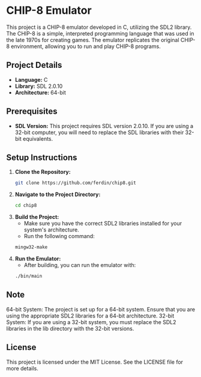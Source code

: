 # CHIP-8 Emulator

This project is a CHIP-8 emulator developed in C, utilizing the SDL2 library. The CHIP-8 is a simple, interpreted programming language that was used in the late 1970s for creating games. The emulator replicates the original CHIP-8 environment, allowing you to run and play CHIP-8 programs.

## Project Details

- **Language:** C
- **Library:** SDL 2.0.10
- **Architecture:** 64-bit

## Prerequisites

- **SDL Version:** This project requires SDL version 2.0.10. If you are using a 32-bit computer, you will need to replace the SDL libraries with their 32-bit equivalents.

## Setup Instructions

1. **Clone the Repository:**
   ```bash
   git clone https://github.com/ferdin/chip8.git
   
2. **Navigate to the Project Directory:**
   ```bash
   cd chip8

3. **Build the Project:**
   - Make sure you have the correct SDL2 libraries installed for your system's architecture.
   - Run the following command:
   ```bash
   mingw32-make

4. **Run the Emulator:**
   - After building, you can run the emulator with:
   ```bash
   ./bin/main

## Note
64-bit System: The project is set up for a 64-bit system. Ensure that you are using the appropriate SDL2 libraries for a 64-bit architecture.
32-bit System: If you are using a 32-bit system, you must replace the SDL2 libraries in the lib directory with the 32-bit versions.

## License
This project is licensed under the MIT License. See the LICENSE file for more details.
